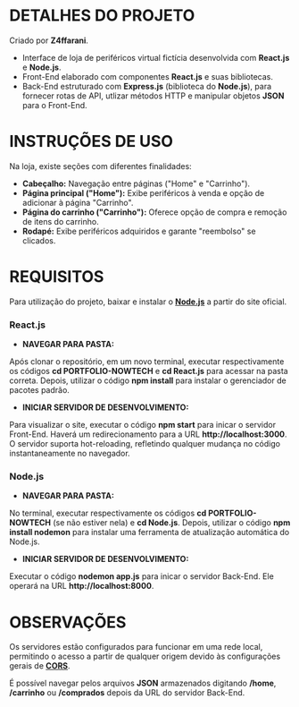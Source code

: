 # DETALHES DO PROJETO
Criado por **Z4ffarani**.

- Interface de loja de periféricos virtual fictícia desenvolvida com **React.js** e **Node.js**.
- Front-End elaborado com componentes **React.js** e suas bibliotecas.
- Back-End estruturado com **Express.js** (biblioteca do **Node.js**), para fornecer rotas de API, utlizar métodos HTTP e manipular objetos **JSON** para o Front-End.



# INSTRUÇÕES DE USO
Na loja, existe seções com diferentes finalidades:
- **Cabeçalho:** Navegação entre páginas ("Home" e "Carrinho").
- **Página principal ("Home"):** Exibe periféricos à venda e opção de adicionar à página "Carrinho".
- **Página do carrinho ("Carrinho"):** Oferece opção de compra e remoção de itens do carrinho.
- **Rodapé:** Exibe periféricos adquiridos e garante "reembolso" se clicados. 



# REQUISITOS
Para utilização do projeto, baixar e instalar o [**Node.js**](https://nodejs.org/en) a partir do site oficial.

### React.js

- **NAVEGAR PARA PASTA:**

Após clonar o repositório, em um novo terminal, executar respectivamente os códigos **cd PORTFOLIO-NOWTECH** e **cd React.js** para acessar na pasta correta. Depois, utilizar o código **npm install** para instalar o gerenciador de pacotes padrão.

- **INICIAR SERVIDOR DE DESENVOLVIMENTO:**

Para visualizar o site, executar o código **npm start** para inicar o servidor Front-End. Haverá um redirecionamento para a URL **http://localhost:3000**. O servidor suporta hot-reloading, refletindo qualquer mudança no código instantaneamente no navegador.


### Node.js

- **NAVEGAR PARA PASTA:**

No terminal, executar respectivamente os códigos **cd PORTFOLIO-NOWTECH** (se não estiver nela) e **cd Node.js**. Depois, utilizar o código **npm install nodemon** para instalar uma ferramenta de atualização automática do Node.js.

- **INICIAR SERVIDOR DE DESENVOLVIMENTO:**
  
Executar o código **nodemon app.js** para inicar o servidor Back-End. Ele operará na URL **http://localhost:8000**.



# OBSERVAÇÕES
Os servidores estão configurados para funcionar em uma rede local, permitindo o acesso a partir de qualquer origem devido às configurações gerais de [**CORS**](<https://aws.amazon.com/pt/what-is/cross-origin-resource-sharing/#:~:text=Cross-origin%20resource%20sharing%20(CORS,resources%20in%20a%20different%20domain.>).
  
É possível navegar pelos arquivos **JSON** armazenados digitando **/home**, **/carrinho** ou **/comprados** depois da URL do servidor Back-End.
